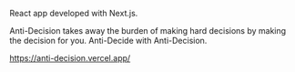 React app developed with Next.js.

Anti-Decision takes away the burden of making hard decisions by making the decision for you. 
Anti-Decide with Anti-Decision. 

https://anti-decision.vercel.app/
